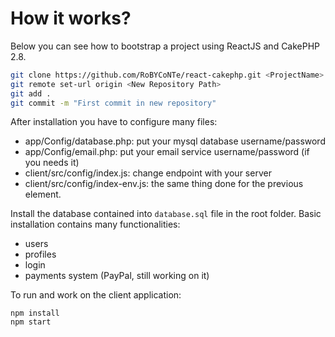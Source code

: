 # How it works?

Below you can see how to bootstrap a project using ReactJS and CakePHP 2.8.
```bash
git clone https://github.com/RoBYCoNTe/react-cakephp.git <ProjectName>
git remote set-url origin <New Repository Path>
git add .
git commit -m "First commit in new repository"
```
After installation you have to configure many files:
* app/Config/database.php: put your mysql database username/password
* app/Config/email.php: put your email service username/password (if you needs it)
* client/src/config/index.js: change endpoint with your server
* client/src/config/index-env.js: the same thing done for the previous element. 

Install the database contained into `database.sql` file in the root folder.
Basic installation contains many functionalities:
* users
* profiles
* login
* payments system (PayPal, still working on it)

To run and work on the client application:
```cd client
npm install
npm start
```